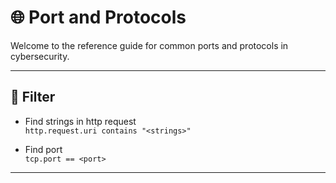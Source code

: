 # 🌐 Port and Protocols

Welcome to the reference guide for common ports and protocols in cybersecurity.

---

## 🚀 Filter

- Find strings in http request\
`http.request.uri contains "<strings>"`

- Find port\
`tcp.port == <port>`

---
